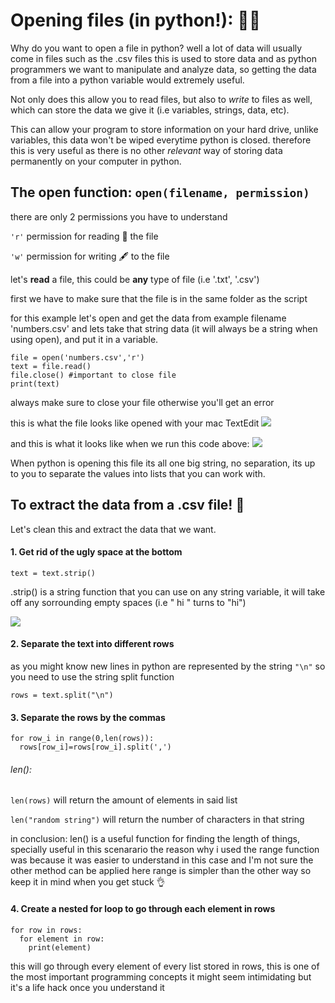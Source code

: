 # Opening files (in python!): 🧙‍♂️

Why do you want to open a file in python? well a lot of data will usually come in files such as the .csv files
this is used to store data and as python programmers we want to manipulate and analyze data, so getting the data from a file 
into a python variable would extremely useful.

Not only does this allow you to read files, but also to <em>write</em> to files as well, which can store the data we give it (i.e variables, strings, data, etc).
  
This can allow your program to store information on your hard drive, unlike variables, this data won't be wiped everytime python is closed.
therefore this is very useful as there is no other <em>relevant</em> way of storing data permanently on your computer in python.

## The open function: `open(filename, permission)`

there are only 2 permissions you have to understand

`'r'` permission for reading 📖 the file 

`'w'` permission for writing 🖋 to the file

let's **read** a file, this could be **any** type of file (i.e '.txt', '.csv')

first we have to make sure that the file is in the same folder as the script

for this example let's open and get the data from example filename 'numbers.csv' and lets take that string data (it will always be a string when using open), and put it in a variable.

```
file = open('numbers.csv','r')
text = file.read()
file.close() #important to close file
print(text)
```
always make sure to close your file otherwise you'll get an error 

this is what the file looks like opened with your mac TextEdit
![](https://imgur.com/cf4gf9j.jpg)

and this is what it looks like when we run this code above:
![](https://imgur.com/2fSSkzW.jpg)

When python is opening this file its all one big string, no separation,
its up to you to separate the values into lists that you can work with.

## To extract the data from a .csv file! 🌈

Let's clean this and extract the data that we want. 

#### 1. Get rid of the ugly space at the bottom 

  `text = text.strip()`

  .strip() is a string function that you can use on any string variable, it will take off any sorrounding empty spaces (i.e "   hi    " turns to "hi")   
  
![](https://imgur.com/c5ewqqZ.jpg)
  
#### 2. Separate the text into different rows

  as you might know new lines in python are represented by the string `"\n"` so you need to use the string split function
  
  `rows = text.split("\n")`
  
#### 3. Separate the rows by the commas
  ```
  for row_i in range(0,len(rows)):
    rows[row_i]=rows[row_i].split(',')
  ```
  ###### len():
  `len(rows)` will return the amount of elements in said list
  
  `len("random string")` will return the number of characters in that string
  
  in conclusion: len() is a useful function for finding the length of things, specially useful in this scenarario
  the reason why i used the range function was because it was easier to understand in this case and I'm not sure the other method can be applied here
  range is simpler than the other way so keep it in mind when you get stuck 👌
  
#### 4. Create a nested for loop to go through each element in rows

  ```
  for row in rows:
    for element in row:
      print(element)
  ```
  this will go through every element of every list stored in rows, this is one of the most important programming concepts
  it might seem intimidating but it's a life hack once you understand it
  
  
 
  
